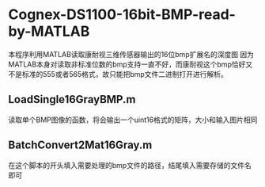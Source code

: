 # Cognex-DS1100-16bit-BMP-read-by-MATLAB

本程序利用MATLAB读取康耐视三维传感器输出的16位bmp扩展名的深度图
因为MATLAB本身对读取非标准位数的bmp支持一直不好，而康耐视这个bmp恰好又不是标准的555或者565格式，故只能把bmp文件二进制打开进行解析。

## LoadSingle16GrayBMP.m

读取单个BMP图像的函数，将会输出一个uint16格式的矩阵，大小和输入图片相同

## BatchConvert2Mat16Gray.m

在这个脚本的开头填入需要处理的bmp文件的路径，结尾填入需要存储的文件名即可
